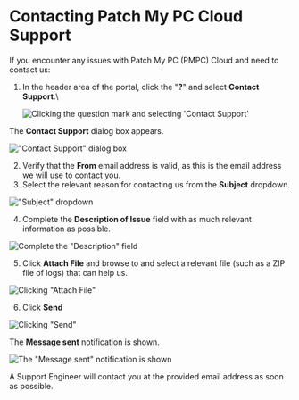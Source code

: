 # Contacting Patch My PC Cloud Support

If you encounter any issues with Patch My PC (PMPC) Cloud and need to contact us:

1.  In the header area of the portal, click the "**?**" and select **Contact Support**.\\

    ![Clicking the question mark and selecting 'Contact Support'](/_images/image-(766).png)

The **Contact Support** dialog box appears.

!["Contact Support" dialog box](/_images/image-(104).png)

2. Verify that the **From** email address is valid, as this is the email address we will use to contact you.
3. Select the relevant reason for contacting us from the **Subject** dropdown.

!["Subject" dropdown](/_images/image-(2565).png)

4. Complete the **Description of Issue** field with as much relevant information as possible.

![Complete the "Description" field](/_images/image-(106).png)

5. Click **Attach File** and browse to and select a relevant file (such as a ZIP file of logs) that can help us.

![Clicking "Attach File"](/_images/image-(107).png)

6. Click **Send**

![Clicking "Send"](/_images/image-(109).png)

The **Message sent** notification is shown.

![The "Message sent" notification is shown](/_images/image-(110).png)

A Support Engineer will contact you at the provided email address as soon as possible.